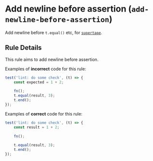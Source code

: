 # Add newline before assertion (`add-newline-before-assertion`)

Add newline before `t.equal()` etc, for [`supertape`](https://github.com/coderaiser/supertape).

## Rule Details

This rule aims to add newline before assertion.

Examples of **incorrect** code for this rule:

```js
test('lint: do some check', (t) => {
    const expected = 1 + 2;
    
    fn();
    t.equal(result, 3);
    t.end();
});
```

Examples of **correct** code for this rule:

```js
test('lint: do some check', (t) => {
    const result = 1 + 2;
    
    fn();
    
    t.equal(result, 3);
    t.end();
});
```
